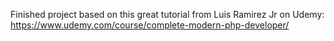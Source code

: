 Finished project based on this great tutorial from Luis Ramirez Jr on Udemy: https://www.udemy.com/course/complete-modern-php-developer/
